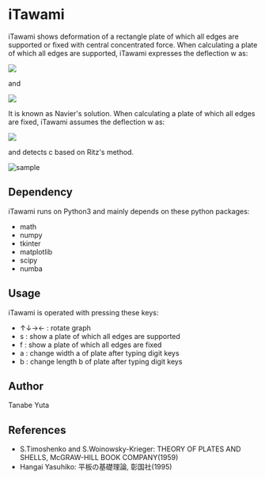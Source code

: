 # iTawami
iTawami shows deformation of a rectangle plate of which all edges are supported or fixed with central concentrated force.
When calculating a plate of which all edges are supported, iTawami expresses the deflection w as:

<img src="https://latex.codecogs.com/gif.latex?w\left&space;(&space;x,y&space;\right&space;)=&space;\frac{1}{\pi&space;^{4}D}\sum_{m=1}^{\infty&space;}\sum_{n=1}^{\infty&space;}\frac{a_{mn}}{\left&space;(&space;\left&space;(&space;\frac{m}{a}&space;\right&space;)^{2}&plus;\left&space;(&space;\frac{n}{b}&space;\right&space;)^{2}&space;\right&space;)^{2}}sin\frac{m\pi&space;x}{a}sin\frac{n\pi&space;y}{b}"/>

and 

<img src="https://latex.codecogs.com/gif.latex?a_{mn}=&space;\frac{4}{ab}\int_{0}^{a}\int_{0}^{b}q\left&space;(&space;x,y&space;\right&space;)sin\frac{m\pi&space;x}{a}sin\frac{n\pi&space;y}{b}dxdy"/>

It is known as Navier's solution. When calculating a plate of which all edges are fixed, iTawami assumes the deflection w as:

<img src="https://latex.codecogs.com/gif.latex?w\left&space;(&space;x,y&space;\right&space;)=&space;\sum_{m=1}^{\infty&space;}\sum_{n=1}^{\infty&space;}c_{mn}\left&space;(&space;1-cos\frac{2\pi&space;mx}{a}&space;\right&space;)\left&space;(&space;1-cos\frac{2\pi&space;ny}{b}&space;\right&space;)"/>

and detects c based on Ritz's method.

![sample](https://user-images.githubusercontent.com/42970333/62261353-fbb6fb80-b44f-11e9-849e-f99f811adfef.JPG)


## Dependency
iTawami runs on Python3 and mainly depends on these python packages:
* math
* numpy
* tkinter
* matplotlib
* scipy
* numba


## Usage
iTawami is operated with pressing these keys:
* ↑↓→← : rotate graph
* s : show a plate of which all edges are supported 
* f : show a plate of which all edges are fixed
* a : change width a of plate after typing digit keys
* b : change length b of plate after typing digit keys


## Author
Tanabe Yuta


## References
* S.Timoshenko and S.Woinowsky-Krieger: THEORY OF PLATES AND SHELLS, McGRAW-HILL BOOK COMPANY(1959)
* Hangai Yasuhiko: 平板の基礎理論, 彰国社(1995)



